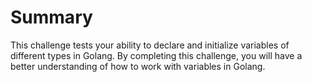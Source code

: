 # Summary

This challenge tests your ability to declare and initialize variables of different types in Golang. By completing this challenge, you will have a better understanding of how to work with variables in Golang.
